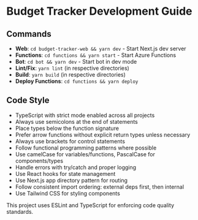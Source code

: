 # Budget Tracker Development Guide

## Commands
- **Web**: `cd budget-tracker-web && yarn dev` - Start Next.js dev server
- **Functions**: `cd functions && yarn start` - Start Azure Functions
- **Bot**: `cd bot && yarn dev` - Start bot in dev mode
- **Lint/Fix**: `yarn lint` (in respective directories)
- **Build**: `yarn build` (in respective directories)
- **Deploy Functions**: `cd functions && yarn deploy`

## Code Style
- TypeScript with strict mode enabled across all projects
- Always use semicolons at the end of statements
- Place types below the function signature
- Prefer arrow functions without explicit return types unless necessary
- Always use brackets for control statements
- Follow functional programming patterns where possible
- Use camelCase for variables/functions, PascalCase for components/types
- Handle errors with try/catch and proper logging
- Use React hooks for state management
- Use Next.js app directory pattern for routing
- Follow consistent import ordering: external deps first, then internal
- Use Tailwind CSS for styling components

This project uses ESLint and TypeScript for enforcing code quality standards.